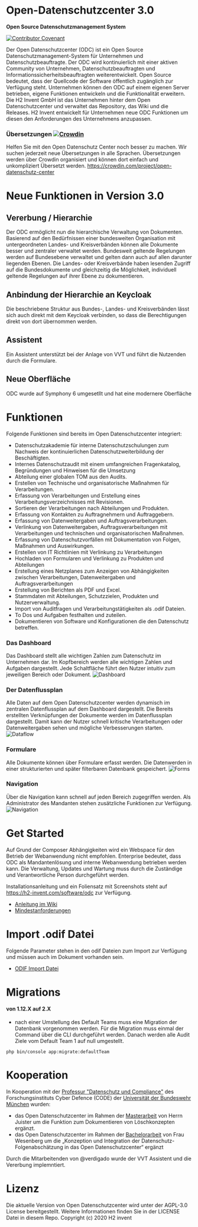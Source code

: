 # Open-Datenschutzcenter 3.0
__Open Source Datenschutzmanagement System__

[![Contributor Covenant](https://img.shields.io/badge/Contributor%20Covenant-v2.0%20adopted-ff69b4.svg)](code_of_conduct.md)

Der Open Datenschutzcenter (ODC) ist ein Open Source Datenschutzmanagement-System für Unternehmen und Datenschutzbeauftragte. Der ODC wird kontinuierlich mit einer aktiven Community von Unternehmen, Datenschutzbeauftragten und Informationssicherheitsbeauftragten weiterentwickelt. Open Source bedeutet, dass der Quellcode der Software öffentlich zugänglich zur Verfügung steht. Unternehmen können den ODC auf einem eigenen Server betrieben, eigene Funktionen entwickeln und die Funktionalität erweitern. Die H2 Invent GmbH ist das Unternehmen hinter dem Open Datenschutzcenter und verwaltet das Repository, das Wiki und die Releases. H2 Invent entwickelt für Unternehmen neue ODC Funktionen um diesen den Anforderungen des Unternehmens anzupassen.

### Übersetzungen [![Crowdin](https://badges.crowdin.net/open-datenschutz-center/localized.svg)](https://crowdin.com/project/open-datenschutz-center)
Helfen Sie mit den Open Datenschutz Center noch besser zu machen. Wir suchen jederzeit neue Übersetzungen in alle Sprachen.
Übersetzungen werden über Crowdin organisiert und können dort einfach und unkompliziert Übersetzt werden.
https://crowdin.com/project/open-datenschutz-center

# Neue Funktionen in Version 3.0

## Vererbung / Hierarchie

Der ODC ermöglicht nun die hierarchische Verwaltung von Dokumenten. Basierend auf den Bedürfnissen einer bundesweiten Organisation mit untergeordneten Landes- und Kreisverbänden können alle Dokumente besser und zentraler verwaltet werden. Bundesweit geltende Regelungen werden auf Bundesebene verwaltet und gelten dann auch auf allen darunter liegenden Ebenen. Die Landes- oder Kreisverbände haben lesenden Zugriff auf die Bundesdokumente und gleichzeitig die Möglichkeit, individuell geltende Regelungen auf ihrer Ebene zu dokumentieren.

## Anbindung der Hierarchie an Keycloak 

Die beschriebene Struktur aus Bundes-, Landes- und Kreisverbänden lässt sich auch direkt mit dem Keycloak verbinden, so dass die Berechtigungen direkt von dort übernommen werden.  

## Assistent 

Ein Assistent unterstützt bei der Anlage von VVT und führt die Nutzenden durch die Formulare.

## Neue Oberfläche 

ODC wurde auf Symphony 6 umgesetllt und hat eine modernere Oberfläche 

# Funktionen
Folgende Funktionen sind bereits im Open Datenschutzcenter integriert:
* Datenschutzakademie für interne Datenschutzschulungen zum Nachweis der kontinuierlichen Datenschutzweiterbildung der Beschäftigten.
* Internes Datenschutzaudit mit einem umfangreichen Fragenkatalog, Begründungen und Hinweisen für die Umsetzung
* Abteilung einer globalen TOM aus den Audits.
* Erstellen von Technische und organisatorische Maßnahmen für Verarbeitungen.
* Erfassung von Verarbeitungen und Erstellung eines Verarbeitungsverzeichnisses mit Revisionen.
* Sortieren der Verarbeitungen nach Abteilungen und Produkten.
* Erfassung von Kontakten zu Auftragnehmern und Auftraggebern.
* Erfassung von Datenweitergaben und Auftragsverarbeitungen.
* Verlinkung von Datenweitergaben, Auftragsverarbeitungen mit Verarbeitungen und technischen und organisatorischen Maßnahmen.
* Erfassung von Datenschutzvorfällen mit Dokumentation von Folgen, Maßnahmen und Auswirkungen.
* Erstellen von IT Richtlinien mit Verlinkung zu Verarbeitungen
* Hochladen von Formularen und Verlinkung zu Produkten und Abteilungen
* Erstellung eines Netzplanes zum Anzeigen von Abhängigkeiten zwischen Verarbeitungen, Datenweitergaben und Auftragsverarbeitungen
* Erstellung von Berichten als PDF und Excel.
* Stammdaten mit Abteilungen, Schutzzielen, Produkten und Nutzerverwaltung.
* Import von Auditfragen und Verarbeitungstätigkeiten als .odif Dateien.
* To Dos und Aufgaben festhalten und zuteilen.
* Dokumentieren von Software und Konfigurationen die den Datenschutz betreffen.

### Das Dashboard
Das Dashboard stellt alle wichtigen Zahlen zum Datenschutz im Unternehmen dar. Im Kopfbereich werden alle wichtigen Zahlen und Aufgaben dargestellt. Jede Schaltfläche führt den Nutzer intuitiv zum jeweiligen Bereich oder Dokument.
![Dashboard](docs/images/dashboard-heading.jpg)


### Der Datenflussplan
Alle Daten auf dem Open Datenschutzcenter werden dynamisch im zentralen Datenflussplan auf dem Dashboard dargestellt. Die Bereits erstellten Verknüpfungen der Dokumente werden im Datenflussplan dargestellt. Damit kann der Nutzer schnell kritische Verarbeitungen oder Datenweitergaben sehen und mögliche Verbesserungen starten.
![Dataflow](docs/images/interactiv-dataflow-chart.jpg)

### Formulare
Alle Dokumente können über Formulare erfasst werden. Die Datenwerden in einer strukturierten und später filterbaren Datenbank gespeichert.
![Forms](docs/images/creation.jpg)


### Navigation
Über die Navigation kann schnell auf jeden Bereich zugegriffen werden. Als Administrator des Mandanten stehen zusätzliche Funktionen zur Verfügung.
![Navigation](docs/images/navigation.jpg)



# Get Started
Auf Grund der Composer Abhängigkeiten wird ein Webspace für den Betrieb der Webanwendung nicht empfohlen. Enterprise bedeutet, dass ODC als Mandantenlösung und interne Webanwendung betrieben werden kann. Die Verwaltung, Updates und Wartung muss durch die Zuständige und Verantwortliche Person durchgeführt werden.

Installationsanleitung und ein Foliensatz mit Screenshots steht auf https://h2-invent.com/software/odc zur Verfügung.
* [Anleitung im Wiki](https://github.com/H2-invent/open-datenschutzcenter/wiki/Get-Started)
* [Mindestanforderungen](https://github.com/H2-invent/open-datenschutzcenter/wiki/Mindestanforderungen-an-den-Server)
# Import .odif Datei
Folgende Parameter stehen in den odif Dateien zum Import zur Verfügung und müssen auch im Dokument vorhanden sein.

* [ODIF Import Datei](https://github.com/H2-invent/open-datenschutzcenter/wiki/ODIF-Datei)

# Migrations
#### von 1.12.X auf 2.X
* nach einer Umstellung des Default Teams muss eine Migration der Datenbank vorgenommen werden. Für die Migration muss einmal der Command über die CLI durchgeführt werden.
Danach werden alle Audit Ziele vom Default Team 1 auf null umgestellt.
````
php bin/console app:migrate:defaultTeam
````

# Kooperation
In Kooperation mit der [Professur "Datenschutz und Compliance"](https://www.unibw.de/datcom) des Forschungsinstituts Cyber Defence (CODE) der [Universität der Bundeswehr München](https://www.unibw.de/home) wurden:
* das Open Datenschutzcenter im Rahmen der [Masterarbeit](docs/Masterarbeit_loeschkonzepte.pdf) von Herrn Juister um die Funktion zum Dokumentieren von Löschkonzepten ergänzt.
* das Open Datenschutzcenter im Rahmen der [Bachelorarbeit](docs/Bachelorarbeit%20DSFA%20ODC%20bereinigt.pdf) von Frau Wesenberg um die „Konzeption und Integration der Datenschutz-Folgenabschätzung in das Open Datenschutzcenter“ ergänzt

Durch die Mitarbeitenden von @verdigado wurde der VVT Assistent und die Vererbung implemntiert. 

# Lizenz
Die aktuelle Version von Open Datenschutzcenter wird unter der AGPL-3.0 License bereitgestellt. Weitere Informationen finden Sie in der LICENSE Datei in diesem Repo.
Copyright (c) 2020 H2 invent
